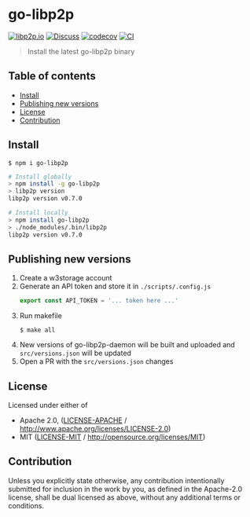 # go-libp2p <!-- omit in toc -->

[![libp2p.io](https://img.shields.io/badge/project-libp2p-yellow.svg?style=flat-square)](http://libp2p.io/)
[![Discuss](https://img.shields.io/discourse/https/discuss.libp2p.io/posts.svg?style=flat-square)](https://discuss.libp2p.io)
[![codecov](https://img.shields.io/codecov/c/github/libp2p/npm-go-libp2p.svg?style=flat-square)](https://codecov.io/gh/libp2p/npm-go-libp2p)
[![CI](https://img.shields.io/github/actions/workflow/status/libp2p/npm-go-libp2p/js-test-and-release.yml?branch=master\&style=flat-square)](https://github.com/libp2p/npm-go-libp2p/actions/workflows/js-test-and-release.yml?query=branch%3Amaster)

> Install the latest go-libp2p binary

## Table of contents <!-- omit in toc -->

- [Install](#install)
- [Publishing new versions](#publishing-new-versions)
- [License](#license)
- [Contribution](#contribution)

## Install

```console
$ npm i go-libp2p
```

```sh
# Install globally
> npm install -g go-libp2p
> libp2p version
libp2p version v0.7.0

# Install locally
> npm install go-libp2p
> ./node_modules/.bin/libp2p
libp2p version v0.7.0
```

## Publishing new versions

1. Create a w3storage account
2. Generate an API token and store it in `./scripts/.config.js`
    ```js
    export const API_TOKEN = '... token here ...'
3. Run makefile
    ```console
    $ make all
    ```
4. New versions of go-libp2p-daemon will be built and uploaded and `src/versions.json` will be updated
5. Open a PR with the `src/versions.json` changes

## License

Licensed under either of

- Apache 2.0, ([LICENSE-APACHE](LICENSE-APACHE) / <http://www.apache.org/licenses/LICENSE-2.0>)
- MIT ([LICENSE-MIT](LICENSE-MIT) / <http://opensource.org/licenses/MIT>)

## Contribution

Unless you explicitly state otherwise, any contribution intentionally submitted for inclusion in the work by you, as defined in the Apache-2.0 license, shall be dual licensed as above, without any additional terms or conditions.
